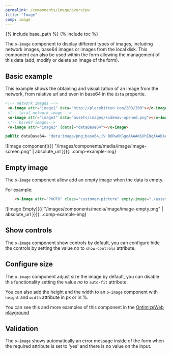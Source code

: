 ```yaml
---
permalink: /components/image/overview
title: "Image"
comp: image
---
```

{% include base_path %}
{% include toc %}


The `o-image` component to display different types of images, including network images, base64 images or images from the local disk.
This component can also be used within the form allowing the management of this data (add, modify or delete an image of the form).

## Basic example

This example shows the obtaining and visualization of an image from the network, from relative url and even in base64 in the `data` propertie.
```html
<!-- network images -->
 <o-image attr="image1" data="http://placekitten.com/200/200"></o-image>
 <!-- local network image -->
 <o-image attr="image2" data="assets/images/sidenav-opened.png"></o-image>
 <!-- base64 images-->
 <o-image attr="image3" [data]="dataBase64"></o-image>

```
```js
public dataBase64= "data:image/png;base64,iV BORw0KGgoAAAANSUhEUgAAABAAAAAQCAYAAAAf8/9hAAAABGdBTUEAAK/INwWK6QAAABl0RVh0U29mdHd hcmUAQWRvYmUgSW1hZ2VSZWFkeXHJZTwAAAHjSURBVDjLdZO/alVBEMZ/5+TemxAbFUUskqAoSOJNp4KC 4AsoPoGFIHY+gA+jiJXaKIiChbETtBYLUbSMRf6Aydndmfks9kRjvHdhGVh2fvN9uzONJK7fe7Ai6algA 3FZCAmQqEF/dnihpK1v7x7dPw0woF64Izg3Xl5s1n9uIe0lQYUFCtjc+sVuEqHBKfpVAXB1vLzQXFtdYP HkGFUCoahVo1Y/fnie+bkBV27c5R8A0pHxyhKvPn5hY2MHRQAQeyokFGJze4cuZfav3gLNYDTg7Pklzpw 4ijtIQYRwFx6BhdjtCk+erU0CCPfg+/o2o3ZI13WUlLGo58YMg+GIY4dmCWkCAAgPzAspJW5ePFPlV3VI 4uHbz5S5IQfy/yooHngxzFser30iFcNcuAVGw3A0Ilt91IkAsyCXQg5QO0szHEIrogkiguwN2acCoJhjn ZGKYx4Ujz5WOA2YD1BMU+BBSYVUvNpxkXuIuWgbsOxTHrG3UHIFWIhsgXtQQpTizNBS5jXZQkhkcywZqQ QlAjdRwiml7wU5xWLaL1AvZa8WIjALzIRZ7YVWDW5CiIj48Z8F2pYLl1ZR0+AuzEX0UX035mxIkLq0dhD w5vXL97fr5O3rfwQHJhPx4uuH57f2AL8BfPrVlrs6xwsAAAAASUVORK5CYII=";
```

![Image component]({{ "/images/components/media/image/image-screen.png" | absolute_url }}){: .comp-example-img}

## Empty image
The `o-image` component allow add an empty image when the data is empty.

For example:
```html
    <o-image attr="PHOTO" class="customer-picture" empty-image="./assets/images/no-image.png" ></o-image>
```

![Image Empty]({{ "/images/components/media/image/image-empty.png" | absolute_url }}){: .comp-example-img}


## Show controls
The `o-image` component show controls by default, you can configure hide the controls by setting the value *no* to `show-controls` attribute.


## Configure size
The `o-image` component adjust size the image by default, you can disable this functionality setting the value *no* to `auto-fit` attribute.

You can also add the height and the width to an `o-image` component with `height` and `width` attribute in px or in %.

You can see this and more examples of this component in the [OntimizeWeb playground]({{site.playgroundurl}}/main/media)


## Validation

The `o-image` shows automatically an error message inside of the form when the required attribute is set to 'yes' and there is no value on the input.
